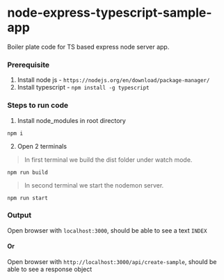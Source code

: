 # node-express-typescript-sample-app
Boiler plate code for TS based express node server app.

### Prerequisite
1. Install node js - `https://nodejs.org/en/download/package-manager/`
2. Install typescript - `npm install -g typescript`

### Steps to run code

1. Install node_modules in root directory
```
npm i
```
2. Open 2 terminals

  > In first terminal we build the dist folder under watch mode.
  ```
  npm run build
  ```
  > In second terminal we start the nodemon server.
  ```
  npm run start
  ```
  
### Output
Open browser with `localhost:3000`, should be able to see a text `INDEX`
#### Or
Open browser with `http://localhost:3000/api/create-sample`, should be able to see a response object
